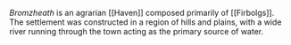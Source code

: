*Bromzheath* is an agrarian [[Haven]] composed primarily of [[Firbolgs]]. The settlement was constructed in a region of hills and plains, with a wide river running through the town acting as the primary source of water.
